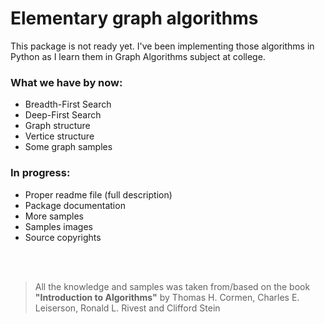 # Elementary graph algorithms
This package is not ready yet.
I've been implementing those algorithms in Python as I learn them in Graph Algorithms subject at college.


### What we have by now:
- Breadth-First Search
- Deep-First Search
- Graph structure
- Vertice structure
- Some graph samples


### In progress:
- Proper readme file (full description)
- Package documentation
- More samples
- Samples images
- Source copyrights




<br/><br/>
> All the knowledge and samples was taken from/based on the book <b>"Introduction to Algorithms"</b> by Thomas H. Cormen, Charles E. Leiserson, Ronald L. Rivest and Clifford Stein
